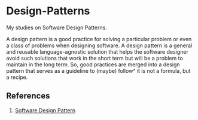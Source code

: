 # Design-Patterns

My studies on Software Design Patterns.

A design pattern is a good practice for solving a particular problem or even a class of problems when designing software. A design pattern is a general and reusable language-agnostic solution that helps the software designer avoid such solutions that work in the short term but will be a problem to maintain in the long term. So, good practices are merged into a design pattern that serves as a guideline to (maybe) follow^ it is not a formula, but a recipe.

## References

1. [Software Design Pattern](https://en.wikipedia.org/wiki/Software_design_pattern)
